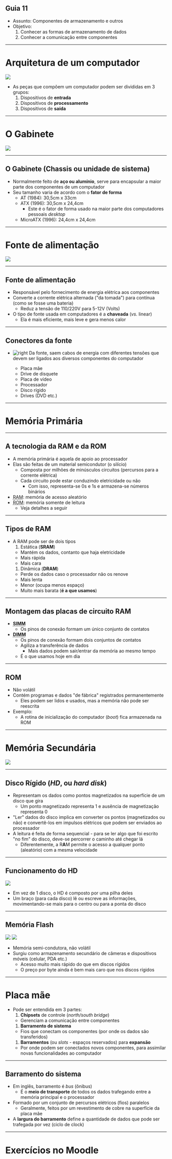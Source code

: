 ## Guia 11

- Assunto: Componentes de armazenamento e outros
- Objetivo:
  1. Conhecer as formas de armazenamento de dados
  1. Conhecer a comunicação entre componentes

---
# Arquitetura de um computador

![](images/arquitetura-pc.png)

- As peças que compõem um computador podem ser divididas em 3 grupos:
  1. Dispositivos de **entrada**
  1. Dispositivos de **processamento**
  1. Dispositivos de **saída**

---
# O Gabinete

![](images/gabinete.png)

---
## O Gabinete (Chassis ou unidade de sistema)

- Normalmente feito de **aço ou alumínio**, serve para encapsular a maior parte
  dos componentes de um computador
- Seu tamanho varia de acordo com o **fator de forma**
  - AT (1984): 30,5cm x 33cm
  - ATX (1996): 30,5cm x 24,4cm
    - Este é o fator de forma usado na maior parte dos computadores pessoais _desktop_
  - MicroATX (1996): 24,4cm x 24,4cm

---
# Fonte de alimentação

![](images/fonte-atx.png)

---
## Fonte de alimentação

- Responsável pelo fornecimento de energia elétrica aos componentes
- Converte a corrente elétrica alternada ("da tomada") para contínua (como se fosse
  uma bateria)
  - Reduz a tensão de 110/220V para 5-12V (Volts)
- O tipo de fonte usada em computadores é a **chaveada** (_vs._ linear)
  - Ela é mais eficiente, mais leve e gera menos calor

---
## Conectores da fonte



- ![right](images/fonte-conectores.png)
  Da fonte, saem cabos de energia com diferentes tensões que devem ser ligados
  aos diversos componentes do computador


  <ul class="multi-column-list-3">
    <li>Placa mãe</li>
    <li>Drive de disquete</li>
    <li>Placa de vídeo</li>
    <li>Processador</li>
    <li>Disco rígido</li>
    <li>Drives (DVD etc.)</li>
  </ul>

---
# Memória Primária

---
## A tecnologia da RAM e da ROM

- A memória primária é aquela de apoio ao processador
- Elas são feitas de um material semicondutor (o silício)
  - Composta por milhões de minúsculos circuitos (percursos para a corrente elétrica)
  - Cada circuito pode estar conduzindo eletricidade ou não
    - Com isso, representa-se 0s e 1s e armazena-se números binários
- <abbr title="Random Access Memory">RAM</abbr>: memória de acesso aleatório
- <abbr title="Read-Only Memory">ROM</abbr>: memória somente de leitura
  - Veja detalhes a seguir

---
## Tipos de RAM

- A RAM pode ser de dois tipos
  1. Estática (**SRAM**)
    - Mantém os dados, contanto que haja eletricidade
    - Mais rápida
    - Mais cara
  1. Dinâmica (**DRAM**)
    - Perde os dados caso o processador não os renove
    - Mais lenta
    - Menor (ocupa menos espaço)
    - Muito mais barata (**é a que usamos**)

---
## Montagem das placas de circuito RAM

- <abbr title="Single In-line Memory Module">**SIMM**</abbr>
  - Os pinos de conexão formam um único conjunto de contatos
- <abbr title="Dual In-line Memory Module">**DIMM**</abbr>
  - Os pinos de conexão formam dois conjuntos de contatos
  - Agiliza a transferência de dados
    - Mais dados podem sair/entrar da memória ao mesmo tempo
  - É o que usamos hoje em dia

---
## ROM

- Não volátil
- Contém programas e dados "de fábrica" registrados permanentemente
  - Eles podem ser lidos e usados, mas a memória não pode ser reescrita
- Exemplo:
  - A rotina de inicialização do computador (_boot_) fica armazenada na ROM

---
# Memória Secundária

![](images/hd.png)

---
## Disco Rígido (_HD_, ou _hard disk_)

- Representam os dados como pontos magnetizados na superfície de um disco
  que gira
  - Um ponto magnetizado representa 1 e ausência de magnetização representa 0
- "Ler" dados do disco implica em converter os pontos (magnetizados ou não)
  e convertê-los em impulsos elétricos que podem ser enviados ao processador
- A leitura é feita de forma sequencial - para se ler algo que foi escrito
  "no fim" do disco, deve-se percorrer o caminho até chegar lá
  - Diferentemente, a R**A**M permite o acesso a qualquer ponto (aleatório)
    com a mesma velocidade

---
## Funcionamento do HD

![](images/hd-open.png)

- Em vez de 1 disco, o HD é composto por uma pilha deles
- Um braço (para cada disco) lê ou escreve as informações, movimentando-se mais
  para o centro ou para a ponta do disco

---
## Memória Flash

![](images/sd-card.png)
![](images/ssd.png)

- Memória semi-condutora, não volátil
- Surgiu como armazenamento secundário de câmeras e dispositivos móveis (celular, PDA etc.)
  - Acesso muito mais rápido do que em discos rígidos
  - O preço por byte ainda é bem mais caro que nos discos rígidos

---
# Placa mãe

- Pode ser entendida em 3 partes:
  1. **Chipsets** de controle (_north/south bridge_)
    - Gerenciam a comunicação entre componentes
  1. **Barramento de sistema**
    - Fios que conectam os componentes (por onde os dados são transferidos)
  1. **Barramentos** (ou _slots_ - espaços reservados) para **expansão**
    - Por onde podem ser conectados novos componentes, para assimilar novas funcionalidades
      ao computador

---
## Barramento do sistema

- Em inglês, barramento é _bus_ (ônibus)
  - É o **meio de transporte** de todos os dados trafegando entre a memória principal
    e o processador
- Formado por um conjunto de percursos elétricos (fios) paralelos
  - Geralmente, feitos por um revestimento de cobre na superfície da placa mãe
- A **largura do barramento** define a quantidade de dados que pode ser trafegada por vez (ciclo de clock)



---
# Exercícios no **Moodle**

